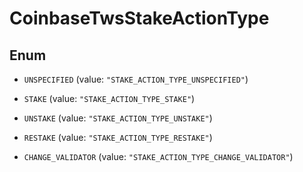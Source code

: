 
# CoinbaseTwsStakeActionType

## Enum


* `UNSPECIFIED` (value: `"STAKE_ACTION_TYPE_UNSPECIFIED"`)

* `STAKE` (value: `"STAKE_ACTION_TYPE_STAKE"`)

* `UNSTAKE` (value: `"STAKE_ACTION_TYPE_UNSTAKE"`)

* `RESTAKE` (value: `"STAKE_ACTION_TYPE_RESTAKE"`)

* `CHANGE_VALIDATOR` (value: `"STAKE_ACTION_TYPE_CHANGE_VALIDATOR"`)




